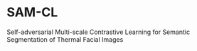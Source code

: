 # SAM-CL
Self-adversarial Multi-scale Contrastive Learning for Semantic Segmentation of Thermal Facial Images
